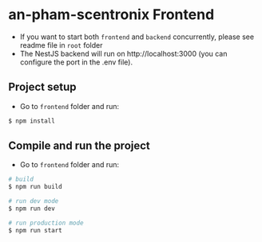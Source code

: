 
# an-pham-scentronix Frontend
- If you want to start both `frontend` and `backend` concurrently, please see readme file in `root` folder
- The NestJS backend will run on http://localhost:3000 (you can configure the port in the .env file).

## Project setup
- Go to `frontend` folder and run:
```bash
$ npm install
```

## Compile and run the project
- Go to `frontend` folder and run:
```bash
# build
$ npm run build

# run dev mode
$ npm run dev

# run production mode
$ npm run start
```
